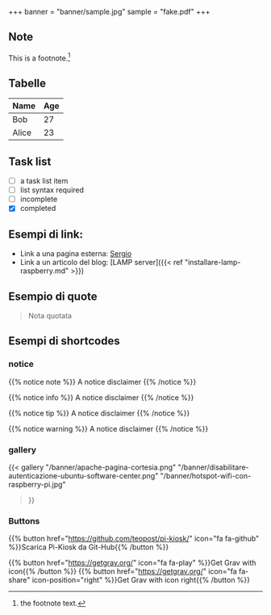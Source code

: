 +++
banner = "banner/sample.jpg"
sample = "fake.pdf"
+++

## Note

This is a footnote.[^1]

[^1]: the footnote text.

## Tabelle

Name    | Age
--------|------
Bob     | 27
Alice   | 23

## Task list

- [ ] a task list item
- [ ] list syntax required
- [ ] incomplete
- [x] completed

## Esempi di link:

* Link a una pagina esterna: [Sergio](https://www.sergiogridelli.it/)
* Link a un articolo del blog: [LAMP server]({{< ref "installare-lamp-raspberry.md" >}})

## Esempio di quote

> Nota quotata

## Esempi di shortcodes

### notice

{{% notice note %}}
A notice disclaimer
{{% /notice %}}

{{% notice info %}}
A notice disclaimer
{{% /notice %}}

{{% notice tip %}}
A notice disclaimer
{{% /notice %}}

{{% notice warning %}}
A notice disclaimer
{{% /notice %}}

### gallery

{{< gallery
    "/banner/apache-pagina-cortesia.png"
    "/banner/disabilitare-autenticazione-ubuntu-software-center.png"
    "/banner/hotspot-wifi-con-raspberry-pi.jpg"
>}}

### Buttons

{{% button href="https://github.com/teopost/pi-kiosk/" icon="fa fa-github" %}}Scarica Pi-Kiosk da Git-Hub{{% /button %}}

{{% button href="https://getgrav.org/" icon="fa fa-play" %}}Get Grav with icon{{% /button %}}
{{% button href="https://getgrav.org/" icon="fa fa-share" icon-position="right" %}}Get Grav with icon right{{% /button %}}
